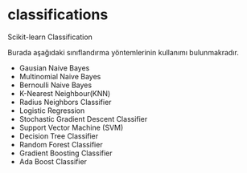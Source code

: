 # classifications
Scikit-learn Classification 


Burada aşağıdaki sınıflandırma yöntemlerinin kullanımı bulunmakradır.

- Gausian Naive Bayes
- Multinomial Naive Bayes
- Bernoulli Naive Bayes
- K-Nearest Neighbour(KNN)
- Radius Neighbors Classifier
- Logistic Regression
- Stochastic  Gradient Descent Classifier
- Support Vector Machine (SVM)
- Decision Tree Classifier
- Random Forest Classifier
- Gradient Boosting Classifier
- Ada Boost Classifier
